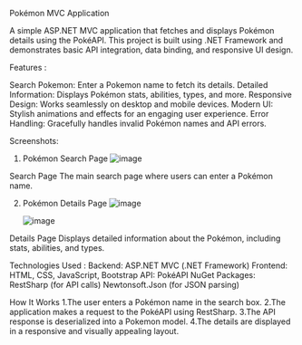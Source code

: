 Pokémon MVC Application

A simple ASP.NET MVC application that fetches and displays Pokémon details using the PokéAPI. This project is built using .NET Framework and demonstrates basic API integration, data binding, and responsive UI design.

Features :

Search Pokemon: Enter a Pokemon name to fetch its details.
Detailed Information: Displays Pokémon stats, abilities, types, and more.
Responsive Design: Works seamlessly on desktop and mobile devices.
Modern UI: Stylish animations and effects for an engaging user experience.
Error Handling: Gracefully handles invalid Pokémon names and API errors.

Screenshots:
1. Pokémon Search Page
  ![image](https://github.com/user-attachments/assets/26e0c5f2-d170-4aac-a58b-b6b0dcae8fdc)

Search Page
The main search page where users can enter a Pokémon name.

2. Pokémon Details Page
   ![image](https://github.com/user-attachments/assets/dc3af6aa-3003-48c0-b8e9-5d5809bdcc17)

   ![image](https://github.com/user-attachments/assets/b6873eb3-48c5-4150-bbbf-db836c5f8b88)

Details Page
Displays detailed information about the Pokémon, including stats, abilities, and types.

Technologies Used :
Backend: ASP.NET MVC (.NET Framework)
Frontend: HTML, CSS, JavaScript, Bootstrap
API: PokéAPI
NuGet Packages:
RestSharp (for API calls)
Newtonsoft.Json (for JSON parsing)

How It Works
1.The user enters a Pokémon name in the search box.
2.The application makes a request to the PokéAPI using RestSharp.
3.The API response is deserialized into a Pokemon model.
4.The details are displayed in a responsive and visually appealing layout.
